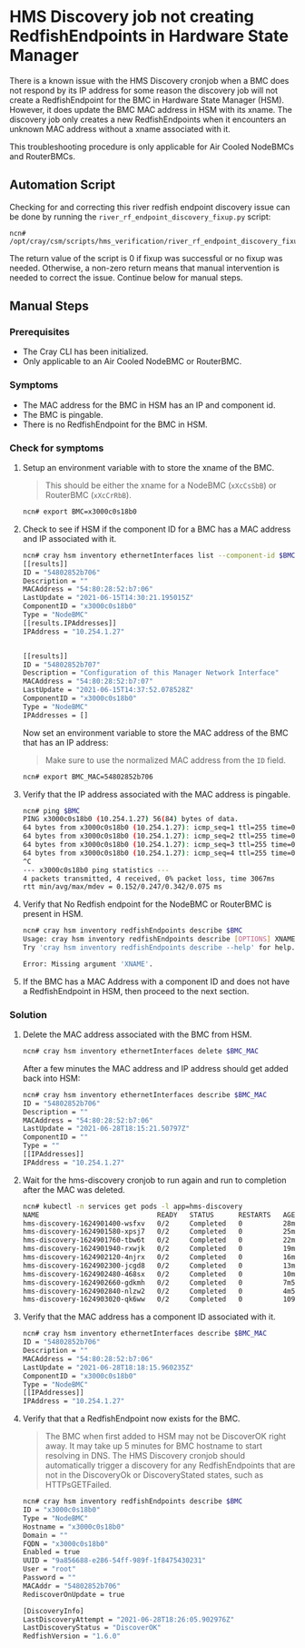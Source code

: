 # HMS Discovery job not creating RedfishEndpoints in Hardware State Manager

There is a known issue with the HMS Discovery cronjob when a BMC does not respond by its IP address for some reason the discovery job will not create a RedfishEndpoint for the BMC in Hardware State Manager (HSM). However, it does update the BMC MAC address in HSM with its xname. The discovery job only creates a new RedfishEndpoints when it encounters an unknown MAC address without a xname associated with it.

This troubleshooting procedure is only applicable for Air Cooled NodeBMCs and RouterBMCs.

## Automation Script

Checking for and correcting this river redfish endpoint discovery issue can be done by running the `river_rf_endpoint_discovery_fixup.py` script:

```
ncn# /opt/cray/csm/scripts/hms_verification/river_rf_endpoint_discovery_fixup.py
```

The return value of the script is 0 if fixup was successful or no fixup was needed. Otherwise, a non-zero return means that manual intervention is needed to correct the issue. Continue below for manual steps.

## Manual Steps
### Prerequisites

- The Cray CLI has been initialized.
- Only applicable to an Air Cooled NodeBMC or RouterBMC.

### Symptoms
- The MAC address for the BMC in HSM has an IP and component id.
- The BMC is pingable.
- There is no RedfishEndpoint for the BMC in HSM.

### Check for symptoms
1. Setup an environment variable with to store the xname of the BMC.
    > This should be either the xname for a NodeBMC (`xXcCsSbB`) or RouterBMC (`xXcCrRbB`).
    ```bash
    ncn# export BMC=x3000c0s18b0
    ```

2. Check to see if HSM if the component ID for a BMC has a MAC address and IP associated with it.
    ```bash
    ncn# cray hsm inventory ethernetInterfaces list --component-id $BMC
    [[results]]
    ID = "54802852b706"
    Description = ""
    MACAddress = "54:80:28:52:b7:06"
    LastUpdate = "2021-06-15T14:30:21.195015Z"
    ComponentID = "x3000c0s18b0"
    Type = "NodeBMC"
    [[results.IPAddresses]]
    IPAddress = "10.254.1.27"


    [[results]]
    ID = "54802852b707"
    Description = "Configuration of this Manager Network Interface"
    MACAddress = "54:80:28:52:b7:07"
    LastUpdate = "2021-06-15T14:37:52.078528Z"
    ComponentID = "x3000c0s18b0"
    Type = "NodeBMC"
    IPAddresses = []
    ```

    Now set an environment variable to store the MAC address of the BMC that has an IP address:
    > Make sure to use the normalized MAC address from the `ID` field.
    ```bash
    ncn# export BMC_MAC=54802852b706
    ```

3. Verify that the IP address associated with the MAC address is pingable.
    ```bash
    ncn# ping $BMC
    PING x3000c0s18b0 (10.254.1.27) 56(84) bytes of data.
    64 bytes from x3000c0s18b0 (10.254.1.27): icmp_seq=1 ttl=255 time=0.342 ms
    64 bytes from x3000c0s18b0 (10.254.1.27): icmp_seq=2 ttl=255 time=0.152 ms
    64 bytes from x3000c0s18b0 (10.254.1.27): icmp_seq=3 ttl=255 time=0.205 ms
    64 bytes from x3000c0s18b0 (10.254.1.27): icmp_seq=4 ttl=255 time=0.291 ms
    ^C
    --- x3000c0s18b0 ping statistics ---
    4 packets transmitted, 4 received, 0% packet loss, time 3067ms
    rtt min/avg/max/mdev = 0.152/0.247/0.342/0.075 ms
    ```

4. Verify that No Redfish endpoint for the NodeBMC or RouterBMC is present in HSM.
    ```bash
    ncn# cray hsm inventory redfishEndpoints describe $BMC
    Usage: cray hsm inventory redfishEndpoints describe [OPTIONS] XNAME
    Try 'cray hsm inventory redfishEndpoints describe --help' for help.

    Error: Missing argument 'XNAME'.
    ```

5. If the BMC has a MAC Address with a component ID and does not have a RedfishEndpoint in HSM, then proceed to the next section.

### Solution
1. Delete the MAC address associated with the BMC from HSM.
    ```bash
    ncn# cray hsm inventory ethernetInterfaces delete $BMC_MAC
    ```

    After a few minutes the MAC address and IP address should get added back into HSM:
    ```bash
    ncn# cray hsm inventory ethernetInterfaces describe $BMC_MAC
    ID = "54802852b706"
    Description = ""
    MACAddress = "54:80:28:52:b7:06"
    LastUpdate = "2021-06-28T18:15:21.50797Z"
    ComponentID = ""
    Type = ""
    [[IPAddresses]]
    IPAddress = "10.254.1.27"
    ```

2. Wait for the hms-discovery cronjob to run again and run to completion after the MAC was deleted.
    ```bash
    ncn# kubectl -n services get pods -l app=hms-discovery
    NAME                             READY   STATUS      RESTARTS   AGE
    hms-discovery-1624901400-wsfxv   0/2     Completed   0          28m
    hms-discovery-1624901580-xpsj7   0/2     Completed   0          25m
    hms-discovery-1624901760-tbw6t   0/2     Completed   0          22m
    hms-discovery-1624901940-rxwjk   0/2     Completed   0          19m
    hms-discovery-1624902120-4njrx   0/2     Completed   0          16m
    hms-discovery-1624902300-jcgd8   0/2     Completed   0          13m
    hms-discovery-1624902480-468sx   0/2     Completed   0          10m
    hms-discovery-1624902660-gdkmh   0/2     Completed   0          7m52s
    hms-discovery-1624902840-nlzw2   0/2     Completed   0          4m50s
    hms-discovery-1624903020-qk6ww   0/2     Completed   0          109s
    ```

3. Verify that the MAC address has a component ID associated with it.
    ```bash
    ncn# cray hsm inventory ethernetInterfaces describe $BMC_MAC
    ID = "54802852b706"
    Description = ""
    MACAddress = "54:80:28:52:b7:06"
    LastUpdate = "2021-06-28T18:18:15.960235Z"
    ComponentID = "x3000c0s18b0"
    Type = "NodeBMC"
    [[IPAddresses]]
    IPAddress = "10.254.1.27"
    ```

4. Verify that that a RedfishEndpoint now exists for the BMC.
    > The BMC when first added to HSM may not be DiscoverOK right away. It may take up 5 minutes for BMC hostname to start resolving in DNS. The HMS Discovery cronjob should automatically trigger a discovery for any RedfishEndpoints that are not in the DiscoveryOk or DiscoveryStated states, such as HTTPsGETFailed.
    ```bash
    ncn# cray hsm inventory redfishEndpoints describe $BMC
    ID = "x3000c0s18b0"
    Type = "NodeBMC"
    Hostname = "x3000c0s18b0"
    Domain = ""
    FQDN = "x3000c0s18b0"
    Enabled = true
    UUID = "9a856688-e286-54ff-989f-1f8475430231"
    User = "root"
    Password = ""
    MACAddr = "54802852b706"
    RediscoverOnUpdate = true

    [DiscoveryInfo]
    LastDiscoveryAttempt = "2021-06-28T18:26:05.902976Z"
    LastDiscoveryStatus = "DiscoverOK"
    RedfishVersion = "1.6.0"
    ```

